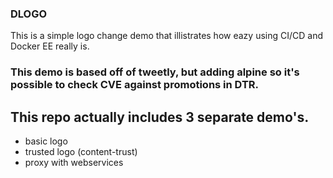 ### DLOGO
This is a simple logo change demo that illistrates how eazy using CI/CD and Docker EE really is.

### This demo is based off of tweetly, but adding alpine so it's possible to check CVE against promotions in DTR.

## This repo actually includes 3 separate demo's.
- basic logo
- trusted logo (content-trust)
- proxy with webservices

